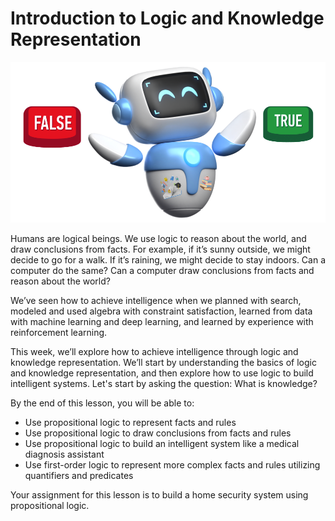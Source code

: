 # Introduction to Logic and Knowledge Representation

<p align="center">
  <img src="../images/knowledge-logic.png" alt="AI Logic"  />
</p>

Humans are logical beings. We use logic to reason about the world, and draw conclusions from facts. For example, if it’s sunny outside, we might decide to go for a walk. If it’s raining, we might decide to stay indoors. Can a computer do the same? Can a computer draw conclusions from facts and reason about the world?

We’ve seen how to achieve intelligence when we planned with search, modeled and used algebra with constraint satisfaction, learned from data with machine learning and deep learning, and learned by experience with reinforcement learning.

This week, we’ll explore how to achieve intelligence through logic and knowledge representation. We’ll start by understanding the basics of logic and knowledge representation, and then explore how to use logic to build intelligent systems. Let's start by asking the question: What is knowledge?

By the end of this lesson, you will be able to:
- Use propositional logic to represent facts and rules
- Use propositional logic to draw conclusions from facts and rules
- Use propositional logic to build an intelligent system like a medical diagnosis assistant
- Use first-order logic to represent more complex facts and rules utilizing quantifiers and predicates

Your assignment for this lesson is to build a home security system using propositional logic.